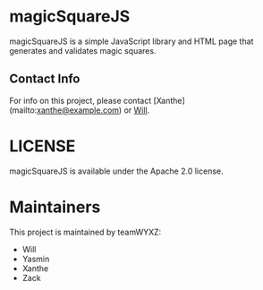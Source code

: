 # magicSquareJS

magicSquareJS is a simple JavaScript library and HTML page that generates and validates magic squares.

## Contact Info

For info on this project, please contact [Xanthe]
(mailto:xanthe@example.com) or [Will](mailto:will@example.com).

# LICENSE

magicSquareJS is available under the Apache 2.0 license.

# Maintainers

This project is maintained by teamWYXZ:
- Will
- Yasmin
- Xanthe
- Zack
